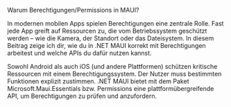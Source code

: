 Warum Berechtigungen/Permissions in MAUI?

In modernen mobilen Apps spielen Berechtigungen eine zentrale Rolle. Fast jede App greift auf Ressourcen zu, die vom Betriebssystem geschützt werden – wie die Kamera, der Standort oder das Dateisystem. In diesem Beitrag zeige ich dir, wie du in .NET MAUI korrekt mit Berechtigungen arbeitest und welche APIs du dafür nutzen kannst.

Sowohl Android als auch iOS (und andere Plattformen) schützen kritische Ressourcen mit einem Berechtigungssystem. Der Nutzer muss bestimmten Funktionen explizit zustimmen. .NET MAUI bietet mit dem Paket Microsoft.Maui.Essentials bzw. Permissions eine plattformübergreifende API, um Berechtigungen zu prüfen und anzufordern.
